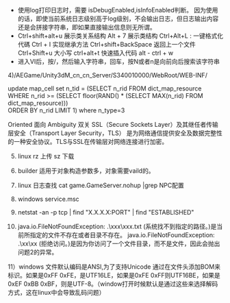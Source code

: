 * 使用log打印日志时，需要 isDebugEnabled,isInfoEnabled判断。
    因为使用的话，即使当前系统日志级别高于log级别，不会输出日志，但日志输出内容还是会拼接字符串，即如果直接输出信息则无所谓。
* Ctrl+shift+alt+u 展示类关系结构
    Alt + 7  展示类结构
    Ctrl+Alt+L : 一键格式化代碼
    Ctrl + I  实现继承方法
    Ctrl+shift+BackSpace 返回上一个文件
    Ctrl+Shift+u 大小写
    ctrl+alt+t 快速插入代码
    alt -  ctrl + w  
* 进入VI后，按/，然后输入字符串，回车，按N或者n是向前向后搜索该字符串

4)/AEGame/Unity3dM_cn_cn_Server/S340010000/WebRoot/WEB-INF/

update map_cell set n_tid = (SELECT n_rid FROM dict_map_resource 
WHERE n_rid >= (SELECT floor(RAND() * (SELECT MAX(n_rid) FROM dict_map_resource)))  
ORDER BY n_rid LIMIT 1) where n_type=3

Oriented 面向
Ambiguity 双关
SSL（Secure Sockets Layer）及其继任者传输层安全（Transport Layer Security，TLS）
是为网络通信提供安全及数据完整性的一种安全协议。TLS与SSL在传输层对网络连接进行加密。

5) linux rz 上传 sz 下载

6) builder 适用于对象构造参数多，对象需要vaild的。

7) linux 日志查找 cat game.GameServer.nohup |grep NPC配置

8) windows service.msc

9) netstat -an -p tcp | find "X.X.X.X:PORT" | find "ESTABLISHED" 

10) java.io.FileNotFoundException: .\xxx\xxx.txt (系统找不到指定的路径。)是当前所指定的文件不存在或者目录不存在。 
java.io.FileNotFoundException: .\xx\xx (拒绝访问。)是因为你访问了一个文件目录，而不是文件，因此会抛出问题2的异常。

11）windows 文件默认编码是ANSI,为了支持Unicode 通过在文件头添加BOM来标识。如果是0xFF 0xFE，是UTF16LE，如果是0xFE 0xFF则UTF16BE，如果是0xEF 0xBB 0xBF，则是UTF-8。（window打开时候默认是通过这些来选择解码方式，这在linux中会导致乱码问题）